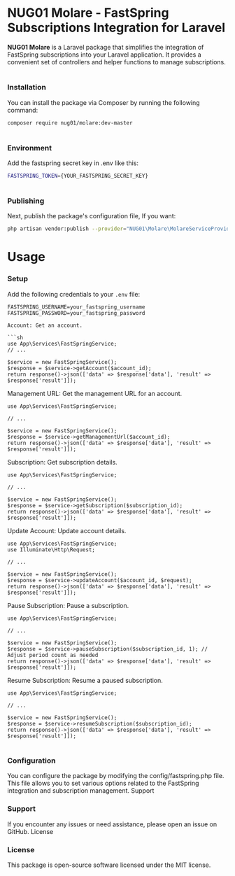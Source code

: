 # NUG01 Molare - FastSpring Subscriptions Integration for Laravel

**NUG01 Molare** is a Laravel package that simplifies the integration of FastSpring subscriptions into your Laravel application. It provides a convenient set of controllers and helper functions to manage subscriptions.

#
### Installation

You can install the package via Composer by running the following command:

```sh
composer require nug01/molare:dev-master
```


#
### Environment

Add the fastspring secret key in .env like this:

```sh
FASTSPRING_TOKEN={YOUR_FASTSPRING_SECRET_KEY}
```


#
### Publishing

Next, publish the package's configuration file, If you want:
```sh
php artisan vendor:publish --provider="NUG01\Molare\MolareServiceProvider" --tag="config"molare:dev-master
```


# Usage

### Setup

Add the following credentials to your `.env` file:

```dotenv
FASTSPRING_USERNAME=your_fastspring_username
FASTSPRING_PASSWORD=your_fastspring_password
```

```
Account: Get an account.

```sh
use App\Services\FastSpringService;
// ...

$service = new FastSpringService();
$response = $service->getAccount($account_id);
return response()->json(['data' => $response['data'], 'result' => $response['result']]);

```

Management URL: Get the management URL for an account.

```
use App\Services\FastSpringService;

// ...

$service = new FastSpringService();
$response = $service->getManagementUrl($account_id);
return response()->json(['data' => $response['data'], 'result' => $response['result']]);
```

Subscription: Get subscription details.

```
use App\Services\FastSpringService;

// ...

$service = new FastSpringService();
$response = $service->getSubscription($subscription_id);
return response()->json(['data' => $response['data'], 'result' => $response['result']]);
```

Update Account: Update account details.

```
use App\Services\FastSpringService;
use Illuminate\Http\Request;

// ...

$service = new FastSpringService();
$response = $service->updateAccount($account_id, $request);
return response()->json(['data' => $response['data'], 'result' => $response['result']]);
```

Pause Subscription: Pause a subscription.

```
use App\Services\FastSpringService;

// ...

$service = new FastSpringService();
$response = $service->pauseSubscription($subscription_id, 1); // Adjust period count as needed
return response()->json(['data' => $response['data'], 'result' => $response['result']]);
```

Resume Subscription: Resume a paused subscription.

```
use App\Services\FastSpringService;

// ...

$service = new FastSpringService();
$response = $service->resumeSubscription($subscription_id);
return response()->json(['data' => $response['data'], 'result' => $response['result']]);
```

#
### Configuration

You can configure the package by modifying the config/fastspring.php file. This file allows you to set various options related to the FastSpring integration and subscription management.
Support

### Support

If you encounter any issues or need assistance, please open an issue on GitHub.
License

### License

This package is open-source software licensed under the MIT license.





